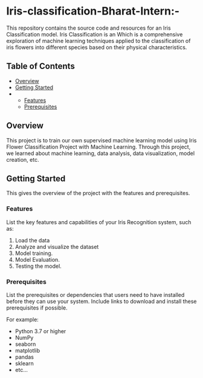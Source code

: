 # Iris-classification-Bharat-Intern:-


This repository contains the source code and resources for an Iris Classification model. Iris Classification is an  Which is a comprehensive exploration of machine learning techniques applied to the classification of iris flowers into different species based on their physical characteristics.

## Table of Contents

- [Overview](#overview)
- [Getting Started](#getting-started)
- - [Features](#features)
  - [Prerequisites](#prerequisites)
  
## Overview

 This project is to train our own supervised machine learning model using Iris Flower Classification Project with Machine Learning. Through this project, we learned about machine learning, data analysis, data visualization, model creation, etc.


## Getting Started

This gives the overview of the project with the features and prerequisites.

### Features

List the key features and capabilities of your Iris Recognition system, such as:

1. Load the data
2. Analyze and visualize the dataset
3. Model training.
4. Model Evaluation.
5. Testing the model.

### Prerequisites

List the prerequisites or dependencies that users need to have installed before they can use your system. Include links to download and install these prerequisites if possible.

For example:

- Python 3.7 or higher
- NumPy
- seaborn
- matplotlib
- pandas
- sklearn
- etc...

